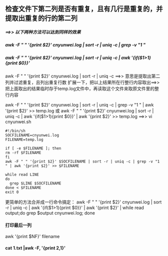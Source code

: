 检查文件下第二列是否有重复，且有几行是重复的，并提取出重复的行的第二列
-----------------------------------

##### ==>> 以下两种方法可以达到同样的效果

##### awk -F " " '{print $2}' cnyunwei.log | sort -r | uniq -c | grep -v "1 "

##### awk -F " " '{print $2}' cnyunwei.log | sort -r | uniq -c | awk '{if($1>1){print $0}}'

awk -F " " '{print $2}' cnyunwei.log | sort -r | uniq -c
==>> 意思是提取出第二列并过滤重复，且列出重复行数
扩展一下，把以上结果所在行整行内容取出==>> 把上面取出的结果临时存于temp.log文件中，再读取这个文件来取原文件里的整行内容

awk -F " " '{print $2}' cnyunwei.log | sort -r | uniq -c | grep -v "1 " | awk '{print $2}' >> temp.log
或
awk -F " " '{print $2}' cnyunwei.log | sort -r | uniq -c | awk '{if($1>1){print $0}}' | awk '{print $2}' >> temp.log
==>>
vi cnyunwei.sh
```
#!/bin/sh
SOCFILENAME=cnyunwei.log
FILENAME=temp.log

if [ -e $FILENAME ]; then
rm -rf $FILENAME
fi
awk -F " " '{print $2}' $SOCFILENAME | sort -r | uniq -c | grep -v "1 " | awk '{print $2}' >> $FILENAME

while read LINE
do
  grep $LINE $SOCFILENAME
done < $FILENAME
exit 0
```
更简单的方法合并成一行命令搞定：
awk -F " " '{print $2}' cnyunwei.log | sort -r | uniq -c | awk '{if($1>1){print $0}}' | awk '{print $2}' | while read output;do grep $output cnyunwei.log; done


#### 打印最后一列
awk '{print $NF}' filename

#### cat 1.txt |awk -F, '{print $2,$1}'
